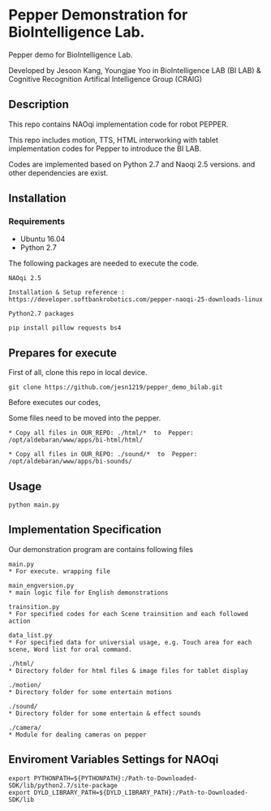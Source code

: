 # Pepper Demonstration for BioIntelligence Lab.

Pepper demo for BioIntelligence Lab.

Developed by Jesoon Kang, Youngjae Yoo in BioIntelligence LAB (BI LAB) & Cognitive Recognition Artifical Intelligence Group (CRAIG)


## Description

This repo contains NAOqi implementation code for robot PEPPER.

This repo includes motion, TTS, HTML interworking with tablet implementation codes for Pepper to introduce the BI LAB.

Codes are implemented based on Python 2.7 and Naoqi 2.5 versions. and other dependencies are exist.

## Installation

### Requirements
* Ubuntu 16.04
* Python 2.7

The following packages are needed to execute the code.

```
NAOqi 2.5

Installation & Setup reference : https://developer.softbankrobotics.com/pepper-naoqi-25-downloads-linux
```

```
Python2.7 packages

pip install pillow requests bs4
```

## Prepares for execute

First of all, clone this repo in local device.
```
git clone https://github.com/jesn1219/pepper_demo_bilab.git
```

Before executes our codes, 

Some files need to be moved into the pepper.

```
* Copy all files in OUR_REPO: ./html/*  to  Pepper: /opt/aldebaran/www/apps/bi-html/html/

* Copy all files in OUR_REPO: ./sound/*  to  Pepper: /opt/aldebaran/www/apps/bi-sounds/
```


## Usage

```
python main.py
```


## Implementation Specification

Our demonstration program are contains following files

```
main.py 
* For execute. wrapping file
```
```
main_engversion.py
* main logic file for English demonstrations
```
```
trainsition.py 
* For specified codes for each Scene trainsition and each followed action
```
```
data_list.py 
* For specified data for universial usage, e.g. Touch area for each scene, Word list for oral command.
```
```
./html/
* Directory folder for html files & image files for tablet display
```
```
./motion/
* Directory folder for some entertain motions
```
```
./sound/
* Directory folder for some entertain & effect sounds
```
```
./camera/
* Module for dealing cameras on pepper
```




## Enviroment Variables Settings for NAOqi

```
export PYTHONPATH=${PYTHONPATH}:/Path-to-Downloaded-SDK/lib/python2.7/site-package
export DYLD_LIBRARY_PATH=${DYLD_LIBRARY_PATH}:/Path-to-Downloaded-SDK/lib
```
